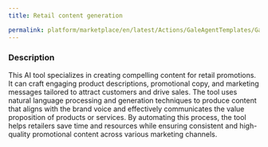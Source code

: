```yaml
---
title: Retail content generation

permalink: platform/marketplace/en/latest/Actions/GaleAgentTemplates/GaleTL_005
---
```

### Description

This AI tool specializes in creating compelling content for retail promotions. It can craft engaging product descriptions, promotional copy, and marketing messages tailored to attract customers and drive sales. The tool uses natural language processing and generation techniques to produce content that aligns with the brand voice and effectively communicates the value proposition of products or services. By automating this process, the tool helps retailers save time and resources while ensuring consistent and high-quality promotional content across various marketing channels.